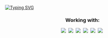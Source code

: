 [![Typing SVG](https://readme-typing-svg.herokuapp.com/?color=00BFFF&size=30&center=true&vCenter=true&width=1000&lines=Project+MyContacts)](https://git.io/typing-svg)
<h3 align=center>Working with:</h3>
<div align=center>
  <img src="https://img.shields.io/badge/Node%20js-339933?style=for-the-badge&logo=nodedotjs&logoColor=white" />&nbsp
  <img src="https://img.shields.io/badge/React-20232A?style=for-the-badge&logo=react&logoColor=61DAFB" />&nbsp
  <img src="https://img.shields.io/badge/styled--components-DB7093?style=for-the-badge&logo=styled-components&logoColor=white)" />&nbsp
  <img src="https://img.shields.io/badge/HTML5-E34F26?style=for-the-badge&logo=html5&logoColor=white" />&nbsp
  <img src="https://img.shields.io/badge/PostgreSQL-316192?style=for-the-badge&logo=postgresql&logoColor=white" />&nbsp
  <img src="https://img.shields.io/badge/Docker-2CA5E0?style=for-the-badge&logo=docker&logoColor=white" />&nbsp
</div>

